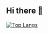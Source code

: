 ## Hi there 👋
[![Top Langs](https://github-readme-stats.vercel.app/api/top-langs/?username=reirei62&theme=tokyonight
)](https://github.com/anuraghazra/github-readme-stats)
<!--
**reirei62/reirei62** is a ✨ _special_ ✨ repository because its `README.md` (this file) appears on your GitHub profile.

Here are some ideas to get you started:

- 🔭 I’m currently working on ...
- 🌱 I’m currently learning ...
- 👯 I’m looking to collaborate on ...
- 🤔 I’m looking for help with ...
- 💬 Ask me about ...
- 📫 How to reach me: ...
- 😄 Pronouns: ...
- ⚡ Fun fact: ...
-->
